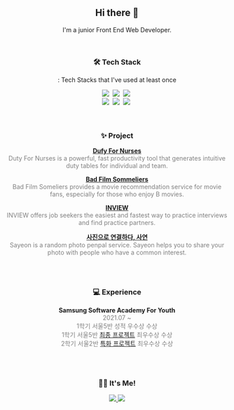 <h2 align="center">Hi there 👋</h2>
<p align="center">
	I'm a junior Front End Web Developer.
</p>


<br>

<h3 align="center">🛠 Tech Stack</h3>
<p align="center"> : Tech Stacks that I've used at least once </p>
<p align="center">
  <img src="https://img.shields.io/badge/Python-3766AB?style=flat-square&logo=Python&logoColor=white"/></a>&nbsp 
  <img src="https://img.shields.io/badge/JavaScript-ffb13b?style=flat-square&logo=javascript&logoColor=white"/></a>&nbsp 
  <img src="https://img.shields.io/badge/TypeScript-3178C6?style=flat-square&logo=TypeScript&logoColor=white"/></a>&nbsp 
<br>
  <img src="https://img.shields.io/badge/Django-003B57?style=flat-square&logo=Django&logoColor=white"/></a>&nbsp 
  <img src="https://img.shields.io/badge/Vue.js-4FC08D?style=flat-square&logo=Vue.js&logoColor=white"/></a>&nbsp 
  <img src="https://img.shields.io/badge/React-61DAFB?style=flat-square&logo=React&logoColor=white"/></a>&nbsp 
  

<br>
<br>
<br>

<h3 align="center">✨ Project</h3>
<p align="center"> 
    <a href="https://github.com/alexuhn/DutyForNurses"><b>Dufy For Nurses</b></a>
    <br>
    <span style="color:grey">
        Duty For Nurses is a powerful, fast productivity tool that generates intuitive duty tables for individual and team.
	</span>
</p>
<p align="center"> 
	<a href="https://github.com/BadFilmSommeliers"><b>Bad Film Sommeliers</b></a>
    <br>
    <span style="color:grey">
		  Bad Film Someliers provides a movie recommendation service for movie fans, especially for those who enjoy B movies.
    </span>
</p>
<p align="center"> 
	<a href="https://github.com/alexuhn/INVIEW"><b>INVIEW</b></a>
	<br>
	<span style="color:grey">
		INVIEW offers job seekers the easiest and fastest way to practice interviews and find practice partners.
	</span>
</p>
<p align="center"> 
	<a href="https://github.com/alexuhn/Sayeon"><b>사진으로 연결하다, 사연</b></a>
	<br>
	<span style="color:grey">
		Sayeon is a random photo penpal service. Sayeon helps you to share your photo with people who have a common interest.
	</span>
</p>

<br>
<br>

<h3 align="center">💻 Experience</h3>
<p align="center"> 
    <b>Samsung Software Academy For Youth </b>
	<br>
	<span style="color:grey; font-size:14px">2021.07 ~</span>
    <br>
	<span style="color:grey; font-size:14px">1학기 서울5반 성적 우수상 수상</span>
    <br>
	<span style="color:grey; font-size:14px">1학기 서울5반 <a href="https://github.com/BadFilmSommeliers">최종 프로젝트</a> 최우수상 수상</span>
    <br>
	<span style="color:grey; font-size:14px">2학기 서울2반 <a href="https://github.com/alexuhn/Sayeon">특화 프로젝트</a> 최우수상 수상</span>
</p>

<br>
<br>

<h3 align="center">🙋‍♀️ It's Me!</h3>
<p align="center">
    <a href="https://velog.io/@alexuh">
        <img src="https://img.shields.io/badge/Velog-20c997?style=flat-square&logo=Vimeo&logoColor=white"/>
    </a>
    <a href="mailto:alexuhyun@gmail.com">
        <img src="https://img.shields.io/badge/Gmail-EA4335?style=flat-square&logo=Gmail&logoColor=white"/>
    </a>
</p>


<!--
**KSH23/KSH23** is a ✨ _special_ ✨ repository because its `README.md` (this file) appears on your GitHub profile.

Here are some ideas to get you started:

- 🔭 I’m currently working on ...
- 🌱 I’m currently learning ...
- 👯 I’m looking to collaborate on ...
- 🤔 I’m looking for help with ...
- 💬 Ask me about ...
- 📫 How to reach me: ...
- 😄 Pronouns: ...
- ⚡ Fun fact: ...
  [![KSH's GitHub stats](https://github-readme-stats.vercel.app/api?username=alexuhn)](https://github.com/anuraghazra/github-readme-stats)
  -->

<!--
**alexuhn/alexuhn** is a ✨ _special_ ✨ repository because its `README.md` (this file) appears on your GitHub profile.

Here are some ideas to get you started:

- 🔭 I’m currently working on ...
- 🌱 I’m currently learning ...
- 👯 I’m looking to collaborate on ...
- 🤔 I’m looking for help with ...
- 💬 Ask me about ...
- 📫 How to reach me: ...
- 😄 Pronouns: ...
- ⚡ Fun fact: ...
-->
